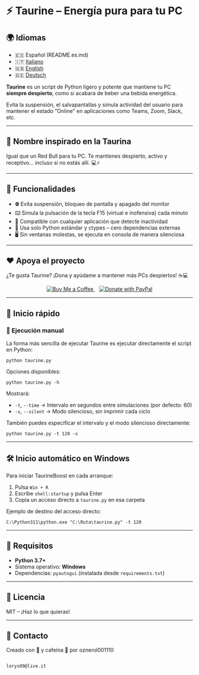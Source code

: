 # ⚡ Taurine – Energía pura para tu PC

## 🌍 Idiomas
- 🇪🇸 Español (README.es.md)
- 🇮🇹 [Italiano](../README.md)
- 🇬🇧 [English](README.en.md)
- 🇩🇪 [Deutsch](README.de.md)

**Taurine** es un script de Python ligero y potente que mantiene tu PC **siempre despierto**, como si acabara de beber una bebida energética.

Evita la suspensión, el salvapantallas y simula actividad del usuario para mantener el estado "Online" en aplicaciones como Teams, Zoom, Slack, etc.

---

## 🐂 Nombre inspirado en la **Taurina**

Igual que un Red Bull para tu PC. Te mantienes despierto, activo y receptivo… incluso si no estás allí. 💻⚡

---

## 🧠 Funcionalidades

- ⛔ Evita suspensión, bloqueo de pantalla y apagado del monitor  
- ⌨️ Simula la pulsación de la tecla F15 (virtual e inofensiva) cada minuto  
- 🧩 Compatible con cualquier aplicación que detecte inactividad  
- 🐍 Usa solo Python estándar y ctypes – cero dependencias externas  
- 🖥️ Sin ventanas molestas, se ejecuta en consola de manera silenciosa  

---

## ❤️ Apoya el proyecto

¿Te gusta Taurine? ¡Dona y ayúdame a mantener más PCs despiertos! ☕💻

<p align="center">
  <a href="https://www.buymeacoffee.com/oznerol" target="_blank">
    <img src="https://cdn.buymeacoffee.com/buttons/v2/default-yellow.png" alt="Buy Me a Coffee">
  </a>
  &nbsp;&nbsp;
  <a href="https://www.paypal.com/donate/?hosted_button_id=L95AXFR3LEZ7Q" target="_blank">
    <img src="https://img.shields.io/badge/PayPal-00457C?style=for-the-badge&logo=paypal&logoColor=white" alt="Donate with PayPal">
  </a>
</p>

---

## 🚀 Inicio rápido

### 🔁 Ejecución manual

La forma más sencilla de ejecutar Taurine es ejecutar directamente el script en Python:

    python taurine.py

Opciones disponibles:

    python taurine.py -h

Mostrará:

- `-t`, `--time` → Intervalo en segundos entre simulaciones (por defecto: 60)  
- `-s`, `--silent` → Modo silencioso, sin imprimir cada ciclo  

También puedes especificar el intervalo y el modo silencioso directamente:

    python taurine.py -t 120 -s

---

## 🛠 Inicio automático en Windows

Para iniciar TaurineBoost en cada arranque:  

1. Pulsa `Win + R`  
2. Escribe `shell:startup` y pulsa Enter  
3. Copia un acceso directo a `taurine.py` en esa carpeta  

Ejemplo de destino del acceso directo:

    C:\Python311\python.exe "C:\Ruta\taurine.py" -t 120

---

## 🔧 Requisitos

- **Python 3.7+**  
- Sistema operativo: **Windows**  
- Dependencias: `pyautogui` (instalada desde `requirements.txt`)  

---

## 📄 Licencia

MIT – ¡Haz lo que quieras!  

---

## 💬 Contacto

Creado con 💪 y cafeína 🤭 por oznerol001110  

```

lorys09@live.it

```
